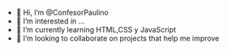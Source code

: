 - 👋 Hi, I’m @ConfesorPaulino
- 👀 I’m interested in ...
- 🌱 I’m currently learning HTML,CSS y JavaScript
- 💞️ I’m looking to collaborate on projects that help me improve 


<!---
ConfesorPaulino/ConfesorPaulino is a ✨ special ✨ repository because its `README.md` (this file) appears on your GitHub profile.
You can click the Preview link to take a look at your changes.
--->
